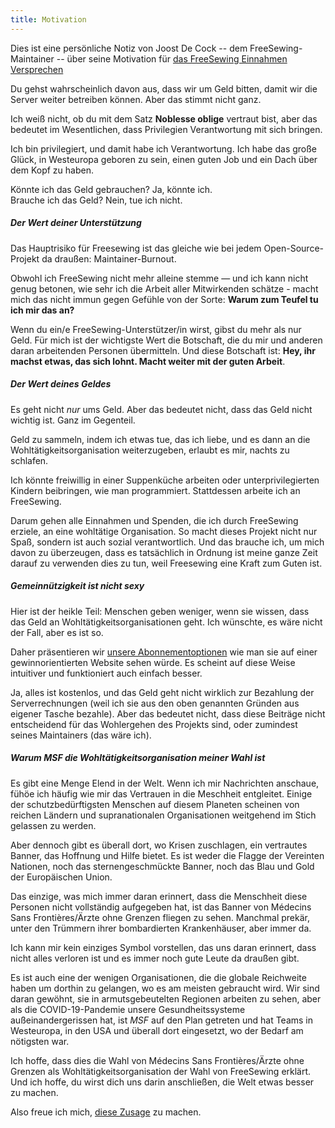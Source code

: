 ```yaml
---
title: Motivation
---
```


<Note>

Dies ist eine persönliche Notiz von Joost De Cock -- dem FreeSewing-Maintainer -- über
seine Motivation für [das FreeSewing Einnahmen Versprechen](/docs/various/pledge/)

</Note>

Du gehst wahrscheinlich davon aus, dass wir um Geld bitten, damit wir die Server weiter betreiben können. Aber das stimmt nicht ganz.

Ich weiß nicht, ob du mit dem Satz **Noblesse oblige** vertraut bist, aber das bedeutet im Wesentlichen, dass Privilegien Verantwortung mit sich bringen.

Ich bin privilegiert, und damit habe ich Verantwortung. Ich habe das große Glück, in Westeuropa geboren zu sein, einen guten Job und ein Dach über dem Kopf zu haben.

Könnte ich das Geld gebrauchen? Ja, könnte ich.\
Brauche ich das Geld? Nein, tue ich nicht.

##### Der Wert deiner Unterstützung

Das Hauptrisiko für Freesewing ist das gleiche wie bei jedem Open-Source-Projekt da draußen: Maintainer-Burnout.

Obwohl ich FreeSewing nicht mehr alleine stemme — und ich kann nicht genug betonen, wie sehr ich die Arbeit aller Mitwirkenden schätze - macht mich das nicht immun gegen Gefühle von der Sorte: **Warum zum Teufel tu ich mir das an?**

Wenn du ein/e FreeSewing-Unterstützer/in wirst, gibst du mehr als nur Geld. Für mich ist der wichtigste Wert die Botschaft, die du mir und anderen daran arbeitenden Personen übermitteln. Und diese Botschaft ist: **Hey, ihr machst etwas, das sich lohnt. Macht weiter mit der guten Arbeit**.

##### Der Wert deines Geldes

Es geht nicht *nur* ums Geld. Aber das bedeutet nicht, dass das Geld nicht wichtig ist. Ganz im Gegenteil.

Geld zu sammeln, indem ich etwas tue, das ich liebe, und es dann an die Wohltätigkeitsorganisation weiterzugeben, erlaubt es mir, nachts zu schlafen.

Ich könnte freiwillig in einer Suppenküche arbeiten oder unterprivilegierten Kindern beibringen, wie man programmiert. Stattdessen arbeite ich an FreeSewing.

Darum gehen alle Einnahmen und Spenden, die ich durch FreeSewing erziele, an eine wohltätige Organisation. So macht dieses Projekt nicht nur Spaß, sondern ist auch sozial verantwortlich. Und das brauche ich, um mich davon zu überzeugen, dass es tatsächlich in Ordnung ist meine ganze Zeit darauf zu verwenden dies zu tun, weil Freesewing eine Kraft zum Guten ist.

##### Gemeinnützigkeit ist nicht sexy

Hier ist der heikle Teil: Menschen geben weniger, wenn sie wissen, dass das Geld an Wohltätigkeitsorganisationen geht. Ich wünschte, es wäre nicht der Fall, aber es ist so.

Daher präsentieren wir [unsere Abonnementoptionen](/community/join) wie man sie auf einer gewinnorientierten Website sehen würde. Es scheint auf diese Weise intuitiver und funktioniert auch einfach besser.

Ja, alles ist kostenlos, und das Geld geht nicht wirklich zur Bezahlung der Serverrechnungen (weil ich sie aus den oben genannten Gründen aus eigener Tasche bezahle). Aber das bedeutet nicht, dass diese Beiträge nicht entscheidend für das Wohlergehen des Projekts sind, oder zumindest seines Maintainers (das wäre ich).

##### Warum MSF die Wohltätigkeitsorganisation meiner Wahl ist

Es gibt eine Menge Elend in der Welt. Wenn ich mir Nachrichten anschaue, fühöe ich häufig wie mir das Vertrauen in die Meschheit entgleitet. Einige der schutzbedürftigsten Menschen auf diesem Planeten scheinen von reichen Ländern und supranationalen Organisationen weitgehend im Stich gelassen zu werden.

Aber dennoch gibt es überall dort, wo Krisen zuschlagen, ein vertrautes Banner, das Hoffnung und Hilfe bietet. Es ist weder die Flagge der Vereinten Nationen, noch das sternengeschmückte Banner, noch das Blau und Gold der Europäischen Union.

Das einzige, was mich immer daran erinnert, dass die Menschheit diese Personen nicht vollständig aufgegeben hat, ist das Banner von Médecins Sans Frontières/Ärzte ohne Grenzen fliegen zu sehen. Manchmal prekär, unter den Trümmern ihrer bombardierten Krankenhäuser, aber immer da.

Ich kann mir kein einziges Symbol vorstellen, das uns daran erinnert, dass nicht alles verloren ist und es immer noch gute Leute da draußen gibt.

Es ist auch eine der wenigen Organisationen, die die globale Reichweite haben um dorthin zu gelangen, wo es am meisten gebraucht wird. Wir sind daran gewöhnt, sie in armutsgebeutelten Regionen arbeiten zu sehen, aber als die COVID-19-Pandemie unsere Gesundheitssysteme außeinandergerissen hat, ist *MSF* auf den Plan getreten und hat Teams in Westeuropa, in den USA und überall dort eingesetzt, wo der Bedarf am nötigsten war.

Ich hoffe, dass dies die Wahl von Médecins Sans Frontières/Ärzte ohne Grenzen als Wohltätigkeitsorganisation der Wahl von FreeSewing erklärt. Und ich hoffe, du wirst dich uns darin anschließen, die Welt etwas besser zu machen.

Also freue ich mich, [diese Zusage](/docs/various/pledge/) zu machen.
